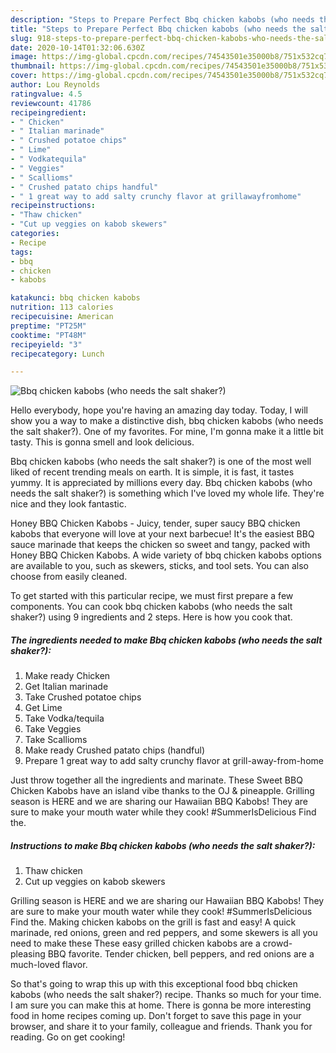 ```yaml
---
description: "Steps to Prepare Perfect Bbq chicken kabobs (who needs the salt shaker?)"
title: "Steps to Prepare Perfect Bbq chicken kabobs (who needs the salt shaker?)"
slug: 918-steps-to-prepare-perfect-bbq-chicken-kabobs-who-needs-the-salt-shaker
date: 2020-10-14T01:32:06.630Z
image: https://img-global.cpcdn.com/recipes/74543501e35000b8/751x532cq70/bbq-chicken-kabobs-who-needs-the-salt-shaker-recipe-main-photo.jpg
thumbnail: https://img-global.cpcdn.com/recipes/74543501e35000b8/751x532cq70/bbq-chicken-kabobs-who-needs-the-salt-shaker-recipe-main-photo.jpg
cover: https://img-global.cpcdn.com/recipes/74543501e35000b8/751x532cq70/bbq-chicken-kabobs-who-needs-the-salt-shaker-recipe-main-photo.jpg
author: Lou Reynolds
ratingvalue: 4.5
reviewcount: 41786
recipeingredient:
- " Chicken"
- " Italian marinade"
- " Crushed potatoe chips"
- " Lime"
- " Vodkatequila"
- " Veggies"
- " Scallioms"
- " Crushed patato chips handful"
- " 1 great way to add salty crunchy flavor at grillawayfromhome"
recipeinstructions:
- "Thaw chicken"
- "Cut up veggies on kabob skewers"
categories:
- Recipe
tags:
- bbq
- chicken
- kabobs

katakunci: bbq chicken kabobs 
nutrition: 113 calories
recipecuisine: American
preptime: "PT25M"
cooktime: "PT48M"
recipeyield: "3"
recipecategory: Lunch

---
```



![Bbq chicken kabobs (who needs the salt shaker?)](https://img-global.cpcdn.com/recipes/74543501e35000b8/751x532cq70/bbq-chicken-kabobs-who-needs-the-salt-shaker-recipe-main-photo.jpg)

Hello everybody, hope you're having an amazing day today. Today, I will show you a way to make a distinctive dish, bbq chicken kabobs (who needs the salt shaker?). One of my favorites. For mine, I'm gonna make it a little bit tasty. This is gonna smell and look delicious.

Bbq chicken kabobs (who needs the salt shaker?) is one of the most well liked of recent trending meals on earth. It is simple, it is fast, it tastes yummy. It is appreciated by millions every day. Bbq chicken kabobs (who needs the salt shaker?) is something which I've loved my whole life. They're nice and they look fantastic.

Honey BBQ Chicken Kabobs - Juicy, tender, super saucy BBQ chicken kabobs that everyone will love at your next barbecue! It&#39;s the easiest BBQ sauce marinade that keeps the chicken so sweet and tangy, packed with Honey BBQ Chicken Kabobs. A wide variety of bbq chicken kabobs options are available to you, such as skewers, sticks, and tool sets. You can also choose from easily cleaned.


To get started with this particular recipe, we must first prepare a few components. You can cook bbq chicken kabobs (who needs the salt shaker?) using 9 ingredients and 2 steps. Here is how you cook that.

<!--inarticleads1-->

##### The ingredients needed to make Bbq chicken kabobs (who needs the salt shaker?):

1. Make ready  Chicken
1. Get  Italian marinade
1. Take  Crushed potatoe chips
1. Get  Lime
1. Take  Vodka/tequila
1. Take  Veggies
1. Take  Scallioms
1. Make ready  Crushed patato chips (handful)
1. Prepare  1 great way to add salty crunchy flavor at grill-away-from-home


Just throw together all the ingredients and marinate. These Sweet BBQ Chicken Kabobs have an island vibe thanks to the OJ &amp; pineapple. Grilling season is HERE and we are sharing our Hawaiian BBQ Kabobs! They are sure to make your mouth water while they cook! #SummerIsDelicious Find the. 

<!--inarticleads2-->

##### Instructions to make Bbq chicken kabobs (who needs the salt shaker?):

1. Thaw chicken
1. Cut up veggies on kabob skewers


Grilling season is HERE and we are sharing our Hawaiian BBQ Kabobs! They are sure to make your mouth water while they cook! #SummerIsDelicious Find the. Making chicken kabobs on the grill is fast and easy! A quick marinade, red onions, green and red peppers, and some skewers is all you need to make these These easy grilled chicken kabobs are a crowd-pleasing BBQ favorite. Tender chicken, bell peppers, and red onions are a much-loved flavor. 

So that's going to wrap this up with this exceptional food bbq chicken kabobs (who needs the salt shaker?) recipe. Thanks so much for your time. I am sure you can make this at home. There is gonna be more interesting food in home recipes coming up. Don't forget to save this page in your browser, and share it to your family, colleague and friends. Thank you for reading. Go on get cooking!

